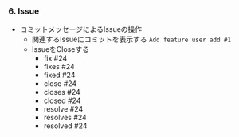### 6. Issue
- コミットメッセージによるIssueの操作
  - 関連するIssueにコミットを表示する
    `Add feature user add #1`
  - IssueをCloseする
    * fix #24
    * fixes #24
    * fixed #24
    * close #24
    * closes #24
    * closed #24
    * resolve #24
    * resolves #24
    * resolved #24
